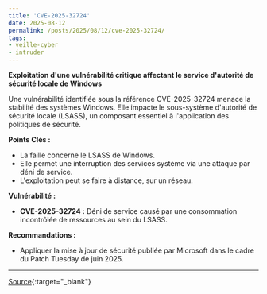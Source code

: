 ```yaml
---
title: 'CVE-2025-32724'
date: 2025-08-12
permalink: /posts/2025/08/12/cve-2025-32724/
tags:
- veille-cyber
- intruder
---
```

**Exploitation d'une vulnérabilité critique affectant le service d'autorité de sécurité locale de Windows**

Une vulnérabilité identifiée sous la référence CVE-2025-32724 menace la stabilité des systèmes Windows. Elle impacte le sous-système d'autorité de sécurité locale (LSASS), un composant essentiel à l'application des politiques de sécurité.

**Points Clés :**

*   La faille concerne le LSASS de Windows.
*   Elle permet une interruption des services système via une attaque par déni de service.
*   L'exploitation peut se faire à distance, sur un réseau.

**Vulnérabilité :**

*   **CVE-2025-32724 :** Déni de service causé par une consommation incontrôlée de ressources au sein du LSASS.

**Recommandations :**

*   Appliquer la mise à jour de sécurité publiée par Microsoft dans le cadre du Patch Tuesday de juin 2025.

---
[Source](https://cvemon.intruder.io/cves/CVE-2025-32724){:target="_blank"}
